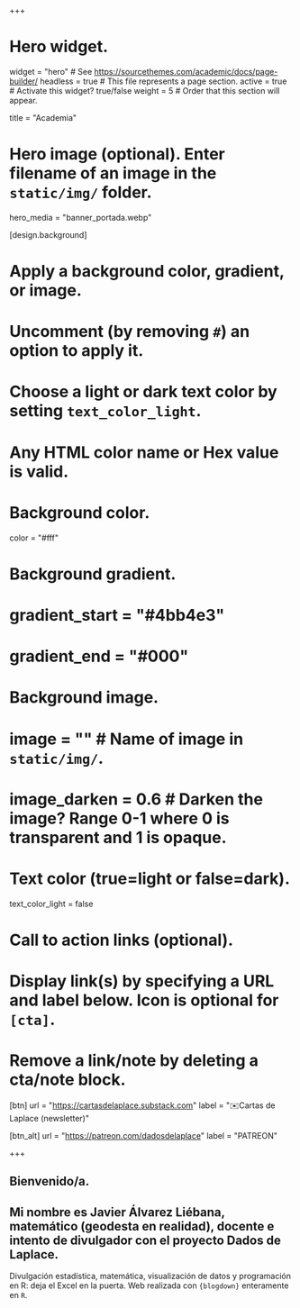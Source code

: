 +++
# Hero widget.
widget = "hero"  # See https://sourcethemes.com/academic/docs/page-builder/
headless = true  # This file represents a page section.
active = true  # Activate this widget? true/false
weight = 5  # Order that this section will appear.

title = "Academia"

# Hero image (optional). Enter filename of an image in the `static/img/` folder.
hero_media = "banner_portada.webp"

[design.background]
  # Apply a background color, gradient, or image.
  #   Uncomment (by removing `#`) an option to apply it.
  #   Choose a light or dark text color by setting `text_color_light`.
  #   Any HTML color name or Hex value is valid.

  # Background color.
  color = "#fff"
  
  # Background gradient.
  # gradient_start = "#4bb4e3"
  # gradient_end = "#000"
  
  # Background image.
  # image = ""  # Name of image in `static/img/`.
  # image_darken = 0.6  # Darken the image? Range 0-1 where 0 is transparent and 1 is opaque.

  # Text color (true=light or false=dark).
  text_color_light = false
  
# Call to action links (optional).
#   Display link(s) by specifying a URL and label below. Icon is optional for `[cta]`.
#   Remove a link/note by deleting a cta/note block.
[btn]
  url = "https://cartasdelaplace.substack.com"
  label = "✉️Cartas de Laplace (newsletter)"
  
[btn_alt]
  url = "https://patreon.com/dadosdelaplace"
  label = "PATREON"
  
+++

## Bienvenido/a.

## Mi nombre es **Javier Álvarez Liébana**, **matemático** (geodesta en realidad), docente e intento de divulgador con el proyecto **Dados de Laplace**.

Divulgación estadística, matemática, visualización de datos y programación en R: deja el Excel en la puerta. Web realizada con `{blogdown}` enteramente en `R`.

